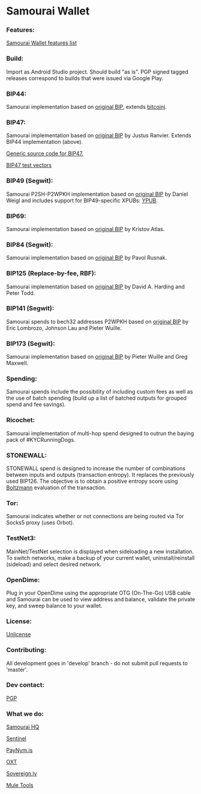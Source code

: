 # Samourai Wallet

### Features:

[Samourai Wallet features list](Samourai-Wallet-features.md)

### Build:

Import as Android Studio project. Should build "as is". PGP signed tagged releases correspond to builds that were issued via Google Play.

### BIP44:

Samourai implementation based on [original BIP](https://github.com/bitcoin/bips/blob/master/bip-0044.mediawiki), extends [bitcoinj](https://bitcoinj.github.io/).

### BIP47:

Samourai implementation based on [original BIP](https://github.com/bitcoin/bips/blob/master/bip-0047.mediawiki) by Justus Ranvier. Extends BIP44 implementation (above).

[Generic source code for BIP47.](https://github.com/SamouraiDev/BIP47_RPC)

[BIP47 test vectors](https://gist.github.com/SamouraiDev/6aad669604c5930864bd)

### BIP49 (Segwit):

Samourai P2SH-P2WPKH implementation based on [original BIP](https://github.com/bitcoin/bips/blob/master/bip-0049.mediawiki) by Daniel Weigl and includes support for BIP49-specific XPUBs: [YPUB](https://github.com/Samourai-Wallet/sentinel-android/issues/16).

### BIP69:

Samourai implementation based on [original BIP](https://github.com/bitcoin/bips/blob/master/bip-0069.mediawiki) by Kristov Atlas.

### BIP84 (Segwit):

Samourai implementation based on [original BIP](https://github.com/bitcoin/bips/blob/master/bip-0084.mediawiki) by Pavol Rusnak.

### BIP125 (Replace-by-fee, RBF):

Samourai implementation based on [original BIP](https://github.com/bitcoin/bips/blob/master/bip-0125.mediawiki) by David A. Harding and Peter Todd.

### BIP141 (Segwit):

Samourai spends to bech32 addresses P2WPKH based on [original BIP](https://github.com/bitcoin/bips/blob/master/bip-0141.mediawiki) by Eric Lombrozo, Johnson Lau and Pieter Wuille.

### BIP173 (Segwit):

Samourai implementation based on [original BIP](https://github.com/bitcoin/bips/blob/master/bip-0173.mediawiki) by Pieter Wuille and Greg Maxwell.

### Spending:

Samourai spends include the possibility of including custom fees as well as the use of batch spending (build up a list of batched outputs for grouped spend and fee savings).

### Ricochet:

Samourai implementation of multi-hop spend designed to outrun the baying pack of #KYCRunningDogs.

### STONEWALL:

STONEWALL spend is designed to increase the number of combinations between inputs and outputs (transaction entropy). It replaces the previously used BIP126. The objective is to obtain a positive entropy score using [Boltzmann](https://github.com/Samourai-Wallet/boltzmann) evaluation of the transaction.

### Tor:

Samourai indicates whether or not connections are being routed via Tor Socks5 proxy (uses Orbot).

### TestNet3:

MainNet/TestNet selection is displayed when sideloading a new installation. To switch networks, make a backup of your current wallet, uninstall/reinstall (sideload) and select desired network.

### OpenDime:

Plug in your OpenDime using the appropriate OTG (On-The-Go) USB cable and Samourai can be used to view address and balance, validate the private key, and sweep balance to your wallet.

### License:

[Unlicense](https://github.com/Samourai-Wallet/samourai-wallet-android/blob/master/LICENSE)

### Contributing:

All development goes in 'develop' branch - do not submit pull requests to 'master'.

### Dev contact:

[PGP](http://pgp.mit.edu/pks/lookup?op=get&search=0x72B5BACDFEDF39D7)

### What we do:

[Samourai HQ](https://samouraiwallet.com)

[Sentinel](https://play.google.com/store/apps/details?id=com.samourai.sentinel&hl=en)

[PayNym.is](https://paynym.is)

[OXT](https://oxt.me)

[Sovereign.ly](http://sovereign.ly)

[Mule Tools](http://mule.tools)
